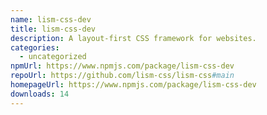```yaml
---
name: lism-css-dev
title: lism-css-dev
description: A layout-first CSS framework for websites.
categories:
  - uncategorized
npmUrl: https://www.npmjs.com/package/lism-css-dev
repoUrl: https://github.com/lism-css/lism-css#main
homepageUrl: https://www.npmjs.com/package/lism-css-dev
downloads: 14
---
```

